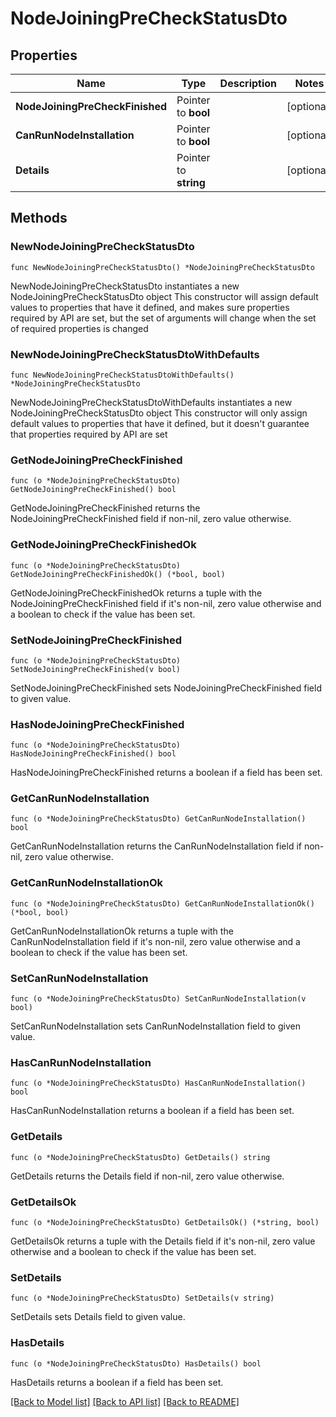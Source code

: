 # NodeJoiningPreCheckStatusDto

## Properties

Name | Type | Description | Notes
------------ | ------------- | ------------- | -------------
**NodeJoiningPreCheckFinished** | Pointer to **bool** |  | [optional] 
**CanRunNodeInstallation** | Pointer to **bool** |  | [optional] 
**Details** | Pointer to **string** |  | [optional] 

## Methods

### NewNodeJoiningPreCheckStatusDto

`func NewNodeJoiningPreCheckStatusDto() *NodeJoiningPreCheckStatusDto`

NewNodeJoiningPreCheckStatusDto instantiates a new NodeJoiningPreCheckStatusDto object
This constructor will assign default values to properties that have it defined,
and makes sure properties required by API are set, but the set of arguments
will change when the set of required properties is changed

### NewNodeJoiningPreCheckStatusDtoWithDefaults

`func NewNodeJoiningPreCheckStatusDtoWithDefaults() *NodeJoiningPreCheckStatusDto`

NewNodeJoiningPreCheckStatusDtoWithDefaults instantiates a new NodeJoiningPreCheckStatusDto object
This constructor will only assign default values to properties that have it defined,
but it doesn't guarantee that properties required by API are set

### GetNodeJoiningPreCheckFinished

`func (o *NodeJoiningPreCheckStatusDto) GetNodeJoiningPreCheckFinished() bool`

GetNodeJoiningPreCheckFinished returns the NodeJoiningPreCheckFinished field if non-nil, zero value otherwise.

### GetNodeJoiningPreCheckFinishedOk

`func (o *NodeJoiningPreCheckStatusDto) GetNodeJoiningPreCheckFinishedOk() (*bool, bool)`

GetNodeJoiningPreCheckFinishedOk returns a tuple with the NodeJoiningPreCheckFinished field if it's non-nil, zero value otherwise
and a boolean to check if the value has been set.

### SetNodeJoiningPreCheckFinished

`func (o *NodeJoiningPreCheckStatusDto) SetNodeJoiningPreCheckFinished(v bool)`

SetNodeJoiningPreCheckFinished sets NodeJoiningPreCheckFinished field to given value.

### HasNodeJoiningPreCheckFinished

`func (o *NodeJoiningPreCheckStatusDto) HasNodeJoiningPreCheckFinished() bool`

HasNodeJoiningPreCheckFinished returns a boolean if a field has been set.

### GetCanRunNodeInstallation

`func (o *NodeJoiningPreCheckStatusDto) GetCanRunNodeInstallation() bool`

GetCanRunNodeInstallation returns the CanRunNodeInstallation field if non-nil, zero value otherwise.

### GetCanRunNodeInstallationOk

`func (o *NodeJoiningPreCheckStatusDto) GetCanRunNodeInstallationOk() (*bool, bool)`

GetCanRunNodeInstallationOk returns a tuple with the CanRunNodeInstallation field if it's non-nil, zero value otherwise
and a boolean to check if the value has been set.

### SetCanRunNodeInstallation

`func (o *NodeJoiningPreCheckStatusDto) SetCanRunNodeInstallation(v bool)`

SetCanRunNodeInstallation sets CanRunNodeInstallation field to given value.

### HasCanRunNodeInstallation

`func (o *NodeJoiningPreCheckStatusDto) HasCanRunNodeInstallation() bool`

HasCanRunNodeInstallation returns a boolean if a field has been set.

### GetDetails

`func (o *NodeJoiningPreCheckStatusDto) GetDetails() string`

GetDetails returns the Details field if non-nil, zero value otherwise.

### GetDetailsOk

`func (o *NodeJoiningPreCheckStatusDto) GetDetailsOk() (*string, bool)`

GetDetailsOk returns a tuple with the Details field if it's non-nil, zero value otherwise
and a boolean to check if the value has been set.

### SetDetails

`func (o *NodeJoiningPreCheckStatusDto) SetDetails(v string)`

SetDetails sets Details field to given value.

### HasDetails

`func (o *NodeJoiningPreCheckStatusDto) HasDetails() bool`

HasDetails returns a boolean if a field has been set.


[[Back to Model list]](../README.md#documentation-for-models) [[Back to API list]](../README.md#documentation-for-api-endpoints) [[Back to README]](../README.md)


